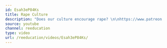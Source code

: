 ```yaml
---
id: Esah3eP84Ks
title: Rape Culture
description: "Does our culture encourage rape? \n\nhttps://www.patreon.com/deadheadanimation\nhttps://www.instagram.com/re_education.official/?hl=en\nhttps://twitter.com/professordarwin\nhttps://discord.gg/TVrdRMM"
source: youtube
channel: reeducation
type: video
url: /reeducation/videos/Esah3eP84Ks/
---
```

